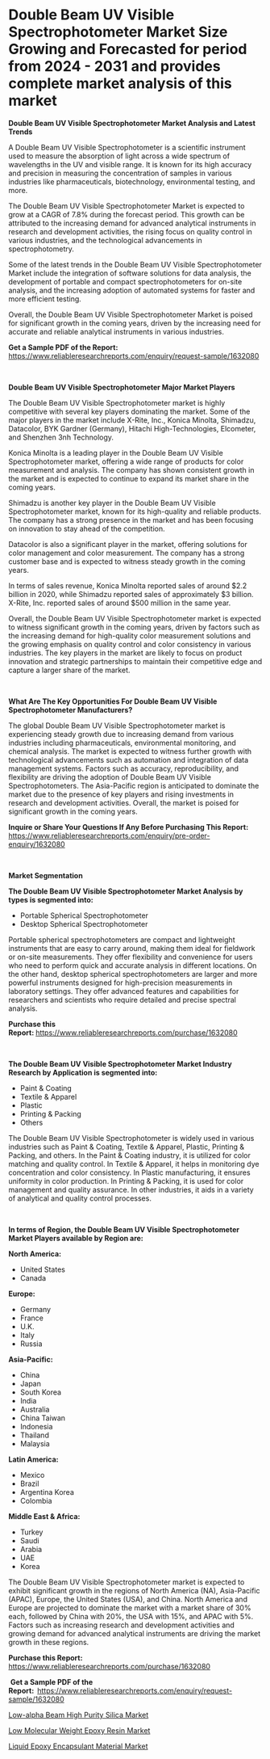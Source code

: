 <p><h1>Double Beam UV Visible Spectrophotometer Market Size Growing and Forecasted for period from 2024 - 2031 and provides complete market analysis of this market</h1></p><p><strong>Double Beam UV Visible Spectrophotometer Market Analysis and Latest Trends</strong></p>
<p><p>A Double Beam UV Visible Spectrophotometer is a scientific instrument used to measure the absorption of light across a wide spectrum of wavelengths in the UV and visible range. It is known for its high accuracy and precision in measuring the concentration of samples in various industries like pharmaceuticals, biotechnology, environmental testing, and more.</p><p>The Double Beam UV Visible Spectrophotometer Market is expected to grow at a CAGR of 7.8% during the forecast period. This growth can be attributed to the increasing demand for advanced analytical instruments in research and development activities, the rising focus on quality control in various industries, and the technological advancements in spectrophotometry.</p><p>Some of the latest trends in the Double Beam UV Visible Spectrophotometer Market include the integration of software solutions for data analysis, the development of portable and compact spectrophotometers for on-site analysis, and the increasing adoption of automated systems for faster and more efficient testing.</p><p>Overall, the Double Beam UV Visible Spectrophotometer Market is poised for significant growth in the coming years, driven by the increasing need for accurate and reliable analytical instruments in various industries.</p></p>
<p><strong>Get a Sample PDF of the Report:&nbsp;</strong> <a href="https://www.reliableresearchreports.com/enquiry/request-sample/1632080">https://www.reliableresearchreports.com/enquiry/request-sample/1632080</a></p>
<p>&nbsp;</p>
<p><strong>Double Beam UV Visible Spectrophotometer Major Market Players</strong></p>
<p><p>The Double Beam UV Visible Spectrophotometer market is highly competitive with several key players dominating the market. Some of the major players in the market include X-Rite, Inc., Konica Minolta, Shimadzu, Datacolor, BYK Gardner (Germany), Hitachi High-Technologies, Elcometer, and Shenzhen 3nh Technology.</p><p>Konica Minolta is a leading player in the Double Beam UV Visible Spectrophotometer market, offering a wide range of products for color measurement and analysis. The company has shown consistent growth in the market and is expected to continue to expand its market share in the coming years.</p><p>Shimadzu is another key player in the Double Beam UV Visible Spectrophotometer market, known for its high-quality and reliable products. The company has a strong presence in the market and has been focusing on innovation to stay ahead of the competition.</p><p>Datacolor is also a significant player in the market, offering solutions for color management and color measurement. The company has a strong customer base and is expected to witness steady growth in the coming years.</p><p>In terms of sales revenue, Konica Minolta reported sales of around $2.2 billion in 2020, while Shimadzu reported sales of approximately $3 billion. X-Rite, Inc. reported sales of around $500 million in the same year.</p><p>Overall, the Double Beam UV Visible Spectrophotometer market is expected to witness significant growth in the coming years, driven by factors such as the increasing demand for high-quality color measurement solutions and the growing emphasis on quality control and color consistency in various industries. The key players in the market are likely to focus on product innovation and strategic partnerships to maintain their competitive edge and capture a larger share of the market.</p></p>
<p>&nbsp;</p>
<p><strong>What Are The Key Opportunities For Double Beam UV Visible Spectrophotometer Manufacturers?</strong></p>
<p><p>The global Double Beam UV Visible Spectrophotometer market is experiencing steady growth due to increasing demand from various industries including pharmaceuticals, environmental monitoring, and chemical analysis. The market is expected to witness further growth with technological advancements such as automation and integration of data management systems. Factors such as accuracy, reproducibility, and flexibility are driving the adoption of Double Beam UV Visible Spectrophotometers. The Asia-Pacific region is anticipated to dominate the market due to the presence of key players and rising investments in research and development activities. Overall, the market is poised for significant growth in the coming years.</p></p>
<p><strong>Inquire or Share Your Questions If Any Before Purchasing This Report:</strong> <a href="https://www.reliableresearchreports.com/enquiry/pre-order-enquiry/1632080">https://www.reliableresearchreports.com/enquiry/pre-order-enquiry/1632080</a></p>
<p>&nbsp;</p>
<p><strong>Market Segmentation</strong></p>
<p><strong>The Double Beam UV Visible Spectrophotometer Market Analysis by types is segmented into:</strong></p>
<p><ul><li>Portable Spherical Spectrophotometer</li><li>Desktop Spherical Spectrophotometer</li></ul></p>
<p><p>Portable spherical spectrophotometers are compact and lightweight instruments that are easy to carry around, making them ideal for fieldwork or on-site measurements. They offer flexibility and convenience for users who need to perform quick and accurate analysis in different locations. On the other hand, desktop spherical spectrophotometers are larger and more powerful instruments designed for high-precision measurements in laboratory settings. They offer advanced features and capabilities for researchers and scientists who require detailed and precise spectral analysis.</p></p>
<p><strong>Purchase this Report:&nbsp;</strong><a href="https://www.reliableresearchreports.com/purchase/1632080">https://www.reliableresearchreports.com/purchase/1632080</a></p>
<p>&nbsp;</p>
<p><strong>The Double Beam UV Visible Spectrophotometer Market Industry Research by Application is segmented into:</strong></p>
<p><ul><li>Paint & Coating</li><li>Textile & Apparel</li><li>Plastic</li><li>Printing & Packing</li><li>Others</li></ul></p>
<p><p>The Double Beam UV Visible Spectrophotometer is widely used in various industries such as Paint & Coating, Textile & Apparel, Plastic, Printing & Packing, and others. In the Paint & Coating industry, it is utilized for color matching and quality control. In Textile & Apparel, it helps in monitoring dye concentration and color consistency. In Plastic manufacturing, it ensures uniformity in color production. In Printing & Packing, it is used for color management and quality assurance. In other industries, it aids in a variety of analytical and quality control processes.</p></p>
<p>&nbsp;</p>
<p><strong>In terms of Region, the Double Beam UV Visible Spectrophotometer Market Players available by Region are:</strong></p>
<p>
    <p> <strong> North America: </strong>
        <ul>
            <li>United States</li>
            <li>Canada</li>
        </ul>
        </p> 
    <p> <strong> Europe: </strong>
        <ul>
            <li>Germany</li>
            <li>France</li>
            <li>U.K.</li>
            <li>Italy</li>
            <li>Russia</li>
        </ul>
        </p> 
    <p> <strong> Asia-Pacific: </strong>
        <ul>
            <li>China</li>
            <li>Japan</li>
            <li>South Korea</li>
            <li>India</li>
            <li>Australia</li>
            <li>China Taiwan</li>
            <li>Indonesia</li>
            <li>Thailand</li>
            <li>Malaysia</li>
        </ul>
        </p> 
    <p> <strong> Latin America: </strong>
        <ul>
            <li>Mexico</li>
            <li>Brazil</li>
            <li>Argentina Korea</li>
            <li>Colombia</li>
        </ul>
        </p> 
    <p> <strong> Middle East & Africa: </strong>
        <ul>
            <li>Turkey</li>
            <li>Saudi</li>
            <li>Arabia</li>
            <li>UAE</li>
            <li>Korea</li>
        </ul>
    </p>
    </p>
<p><p>The Double Beam UV Visible Spectrophotometer market is expected to exhibit significant growth in the regions of North America (NA), Asia-Pacific (APAC), Europe, the United States (USA), and China. North America and Europe are projected to dominate the market with a market share of 30% each, followed by China with 20%, the USA with 15%, and APAC with 5%. Factors such as increasing research and development activities and growing demand for advanced analytical instruments are driving the market growth in these regions.</p></p>
<p><strong>Purchase this Report: </strong><a href="https://www.reliableresearchreports.com/purchase/1632080">https://www.reliableresearchreports.com/purchase/1632080</a></p>
<p>&nbsp;<strong>Get a Sample PDF of the Report:&nbsp;&nbsp;</strong><a href="https://www.reliableresearchreports.com/enquiry/request-sample/1632080">https://www.reliableresearchreports.com/enquiry/request-sample/1632080</a></p>
<p><strong></strong></p>
<p><p><a href="https://view.publitas.com/reportprime-1/low-alpha-beam-high-purity-silica-market-size-furnishes-valuable-information-encompassing-market-share-market-trends-and-projections-spanning-from-2024-to-2031/">Low-alpha Beam High Purity Silica Market</a></p><p><a href="https://view.publitas.com/reportprime-1/low-molecular-weight-epoxy-resin-market-challenges-opportunities-and-growth-drivers-and-major-market-players-forecasted-for-period-from-2024-2031/">Low Molecular Weight Epoxy Resin Market</a></p><p><a href="https://view.publitas.com/reportprime-1/liquid-epoxy-encapsulant-material-market-research-report-reveals-the-latest-trends-and-opportunities-of-this-market-for-period-from-2024-2031/">Liquid Epoxy Encapsulant Material Market</a></p></p>